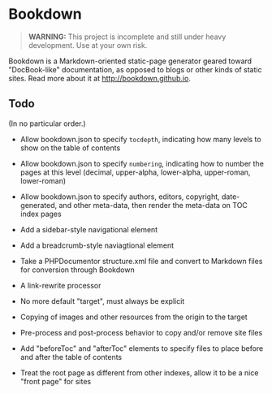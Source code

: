 # Bookdown

> **WARNING:** This project is incomplete and still under heavy development. Use at your own risk.

Bookdown is a Markdown-oriented static-page generator geared toward "DocBook-like" documentation, as opposed to blogs or other kinds of static sites. Read more about it at <http://bookdown.github.io>.

## Todo

(In no particular order.)

- Allow bookdown.json to specify `tocdepth`, indicating how many levels to show on the table of contents

- Allow bookdown.json to specify `numbering`, indicating how to number the pages at this level (decimal, upper-alpha, lower-alpha, upper-roman, lower-roman)

- Allow bookdown.json to specify authors, editors, copyright, date-generated, and other meta-data, then render the meta-data on TOC index pages

- Add a sidebar-style navigational element

- Add a breadcrumb-style naviagtional element

- Take a PHPDocumentor structure.xml file and convert to Markdown files for conversion through Bookdown

- A link-rewrite processor

- No more default "target", must always be explicit

- Copying of images and other resources from the origin to the target

- Pre-process and post-process behavior to copy and/or remove site files

- Add "beforeToc" and "afterToc" elements to specify files to place before and after the table of contents

- Treat the root page as different from other indexes, allow it to be a nice "front page" for sites
